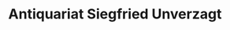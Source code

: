 ---
title: "Antiquariat Siegfried Unverzagt"
url: /koeln/antiquariat-siegfried-unverzagt/
shop: Bücher
---